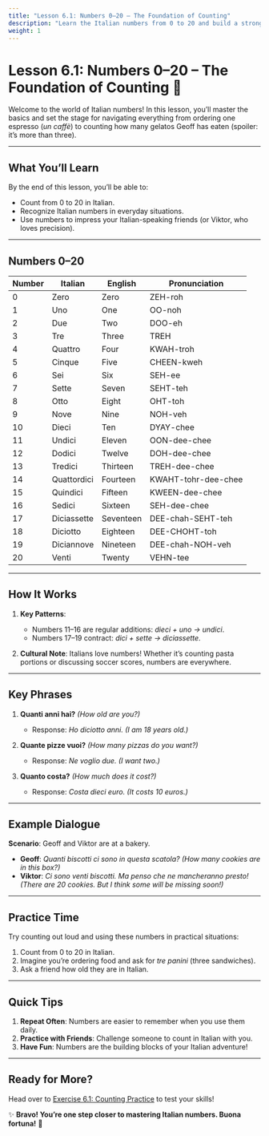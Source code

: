 ```yaml
---
title: "Lesson 6.1: Numbers 0–20 – The Foundation of Counting"
description: "Learn the Italian numbers from 0 to 20 and build a strong foundation for counting in Italian."
weight: 1
---
```


# Lesson 6.1: Numbers 0–20 – The Foundation of Counting 🔢  

Welcome to the world of Italian numbers! In this lesson, you’ll master the basics and set the stage for navigating everything from ordering one espresso (*un caffè*) to counting how many gelatos Geoff has eaten (spoiler: it’s more than three).  

---

## What You’ll Learn  

By the end of this lesson, you’ll be able to:  
- Count from 0 to 20 in Italian.  
- Recognize Italian numbers in everyday situations.  
- Use numbers to impress your Italian-speaking friends (or Viktor, who loves precision).  

---

## Numbers 0–20  

| Number | Italian     | English       | Pronunciation     |  
|--------|-------------|---------------|-------------------|  
| 0      | Zero        | Zero          | ZEH-roh           |  
| 1      | Uno         | One           | OO-noh            |  
| 2      | Due         | Two           | DOO-eh            |  
| 3      | Tre         | Three         | TREH              |  
| 4      | Quattro     | Four          | KWAH-troh         |  
| 5      | Cinque      | Five          | CHEEN-kweh        |  
| 6      | Sei         | Six           | SEH-ee            |  
| 7      | Sette       | Seven         | SEHT-teh          |  
| 8      | Otto        | Eight         | OHT-toh           |  
| 9      | Nove        | Nine          | NOH-veh           |  
| 10     | Dieci       | Ten           | DYAY-chee         |  
| 11     | Undici      | Eleven        | OON-dee-chee      |  
| 12     | Dodici      | Twelve        | DOH-dee-chee      |  
| 13     | Tredici     | Thirteen      | TREH-dee-chee     |  
| 14     | Quattordici | Fourteen      | KWAHT-tohr-dee-chee |  
| 15     | Quindici    | Fifteen       | KWEEN-dee-chee    |  
| 16     | Sedici      | Sixteen       | SEH-dee-chee      |  
| 17     | Diciassette | Seventeen     | DEE-chah-SEHT-teh |  
| 18     | Diciotto    | Eighteen      | DEE-CHOHT-toh     |  
| 19     | Diciannove  | Nineteen      | DEE-chah-NOH-veh  |  
| 20     | Venti       | Twenty        | VEHN-tee          |  

---

## How It Works  

1. **Key Patterns**:  
   - Numbers 11–16 are regular additions: *dieci + uno → undici*.  
   - Numbers 17–19 contract: *dici + sette → diciassette*.  

2. **Cultural Note**: Italians love numbers! Whether it’s counting pasta portions or discussing soccer scores, numbers are everywhere.  

---

## Key Phrases  

1. **Quanti anni hai?** *(How old are you?)*  
   - Response: *Ho diciotto anni.* *(I am 18 years old.)*  

2. **Quante pizze vuoi?** *(How many pizzas do you want?)*  
   - Response: *Ne voglio due.* *(I want two.)*  

3. **Quanto costa?** *(How much does it cost?)*  
   - Response: *Costa dieci euro.* *(It costs 10 euros.)*  

---

## Example Dialogue  

**Scenario**: Geoff and Viktor are at a bakery.  

- **Geoff**: *Quanti biscotti ci sono in questa scatola?* *(How many cookies are in this box?)*  
- **Viktor**: *Ci sono venti biscotti. Ma penso che ne mancheranno presto!* *(There are 20 cookies. But I think some will be missing soon!)*  

---

## Practice Time  

Try counting out loud and using these numbers in practical situations:  

1. Count from 0 to 20 in Italian.  
2. Imagine you’re ordering food and ask for *tre panini* (three sandwiches).  
3. Ask a friend how old they are in Italian.  

---

## Quick Tips  

1. **Repeat Often**: Numbers are easier to remember when you use them daily.  
2. **Practice with Friends**: Challenge someone to count in Italian with you.  
3. **Have Fun**: Numbers are the building blocks of your Italian adventure!  

---

## Ready for More?  

Head over to [Exercise 6.1: Counting Practice](../exercise6-1/) to test your skills!  

✨ **Bravo! You’re one step closer to mastering Italian numbers. Buona fortuna!** 🌟  
